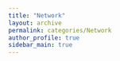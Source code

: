 ```yaml
---
title: "Network"
layout: archive
permalink: categories/Network
author_profile: true
sidebar_main: true
---
```

